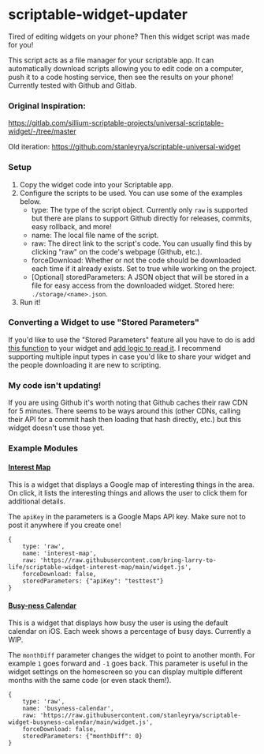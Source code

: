 # scriptable-widget-updater

Tired of editing widgets on your phone? Then this widget script was made for you!

This script acts as a file manager for your scriptable app. It can automatically download scripts allowing you to edit code on a computer, push it to a code hosting service, then see the results on your phone! Currently tested with Github and Gitlab.

### Original Inspiration:
https://gitlab.com/sillium-scriptable-projects/universal-scriptable-widget/-/tree/master

Old iteration: https://github.com/stanleyrya/scriptable-universal-widget

### Setup

1. Copy the widget code into your Scriptable app.
2. Configure the scripts to be used. You can use some of the examples below.
    * type: The type of the script object. Currently only `raw` is supported but there are plans to support Github directly for releases, commits, easy rollback, and more!
    * name: The local file name of the script.
    * raw: The direct link to the script's code. You can usually find this by clicking "raw" on the code's webpage (Github, etc.).
    * forceDownload: Whether or not the code should be downloaded each time if it already exists. Set to true while working on the project.
    * [Optional] storedParameters: A JSON object that will be stored in a file for easy access from the downloaded widget. Stored here: `./storage/<name>.json`.
3. Run it!

### Converting a Widget to use "Stored Parameters"

If you'd like to use the "Stored Parameters" feature all you have to do is add [this function](https://github.com/stanleyrya/scriptable-playground/blob/85aa935df5faf6105fb072d90076ae646aa4689d/read-write-stored-parameters.js#L3-L39) to your widget and [add logic to read it](https://github.com/bring-larry-to-life/scriptable-widget-interest-map/blob/7a72c224305fb16eb96438e8044d6bd7f5497eed/widget.js#L445-L459). I recommend supporting multiple input types in case you'd like to share your widget and the people downloading it are new to scripting.

### My code isn't updating!

If you are using Github it's worth noting that Github caches their raw CDN for 5 minutes. There seems to be ways around this (other CDNs, calling their API for a commit hash then loading that hash directly, etc.) but this widget doesn't use those yet.

### Example Modules

#### [Interest Map](https://github.com/bring-larry-to-life/scriptable-widget-interest-map)

This is a widget that displays a Google map of interesting things in the area. On click, it lists the interesting things and allows the user to click them for additional details.

The `apiKey` in the parameters is a Google Maps API key. Make sure not to post it anywhere if you create one!

```
{
    type: 'raw',
    name: 'interest-map',
    raw: 'https://raw.githubusercontent.com/bring-larry-to-life/scriptable-widget-interest-map/main/widget.js',
    forceDownload: false,
    storedParameters: {"apiKey": "testtest"}
}
```

#### [Busy-ness Calendar](https://github.com/stanleyrya/scriptable-widget-busyness-calendar)

This is a widget that displays how busy the user is using the default calendar on iOS. Each week shows a percentage of busy days. Currently a WIP.

The `monthDiff` parameter changes the widget to point to another month. For example `1` goes forward and `-1` goes back. This parameter is useful in the widget settings on the homescreen so you can display multiple different months with the same code (or even stack them!).

```
{
    type: 'raw',
    name: 'busyness-calendar',
    raw: 'https://raw.githubusercontent.com/stanleyrya/scriptable-widget-busyness-calendar/main/widget.js',
    forceDownload: false,
    storedParameters: {"monthDiff": 0}
}
```
